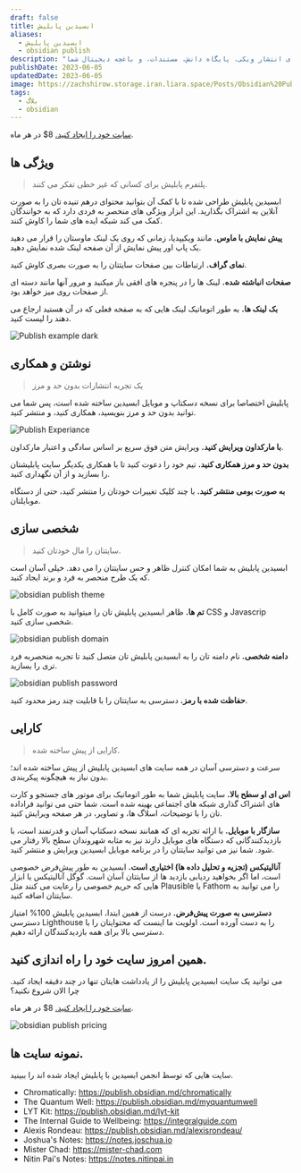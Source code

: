 ```yaml
---
draft: false
title: ابسیدین پابلیش
aliases:
  - ابسیدین پابلیش
  - obsidian publish
description: "برای دانش ات یک خانه در اینترنت بساز. آسان ترین راه برای انتشار ویکی، پایگاه دانش، مستندات، و باغچه دیجیتال شما. "
publishDate: 2023-06-05
updatedDate: 2023-06-05
image: https://zachshirow.storage.iran.liara.space/Posts/Obsidian%20Publish.jpg
tags:
  - بلاگ
  - obsidian
---
```



[سایت خود را ایجاد کنید.](https://obsidian.md/account#mode=signup)
8$ در هر ماه. 

## ویژگی ها 

> پلتفرم پابلیش برای کسانی که غیر خطی تفکر می کنند. 

ابسیدین پابلیش طراحی شده تا با کمک آن بتوانید محتوای درهم تنیده تان را به صورت آنلاین به اشتراک بگذارید. این ابزار ویژگی های منحصر به فردی دارد که به خوانندگان کمک می کند شبکه ایده های شما را کاوش کنند.  

**پیش نمایش با ماوس.** مانند ویکیپدیا، زمانی که روی یک لینک ماوستان را قرار می دهید یک پاپ اور پیش نمایش از آن صفحه لینک شده نمایش دهید. 

**نمای گراف.** ارتباطات بین صفحات سایتتان را به صورت بصری کاوش کنید. 

**صفحات انباشته شده.** لینک ها را در پنجره های افقی باز میکنید و مرور آنها مانند دسته ای از صفحات روی میز خواهد بود. 

**بک لینک ها.** به طور اتوماتیک لینک هایی که به صفحه فعلی که در آن هستید ارجاع می دهند را لیست کنید. 


![Publish example dark](https://zachshirow.storage.iran.liara.space/Posts/publish-example-dark-1.png)

## نوشتن و همکاری

> یک تجربه انتشارات بدون حد و مرز 

پابلیش اختصاصا برای نسخه دسکتاپ و موبایل ابسیدین ساخته شده است، پس شما می توانید بدون حد و مرز بنویسید، همکاری کنید، و منتشر کنید. 

![Publish Experiance](https://zachshirow.storage.iran.liara.space/Posts/publish-experience.png)


**با مارکداون ویرایش کنید.** ویرایش متن فوق سریع بر اساس سادگی و اعتبار مارکداون. 

**بدون حد و مرز همکاری کنید.** تیم خود را دعوت کنید تا با همکاری یکدیگر سایت پابلیشتان را بسازید و از آن نگهداری کنید. 

**به صورت بومی منتشر کنید.** با چند کلیک تغییرات خودتان را منتشر کنید، حتی از دستگاه موبایلتان. 

## شخصی سازی

> سایتتان را مال خودتان کنید. 

ابسیدین پابلیش به شما امکان کنترل ظاهر و حس سایتتان را می دهد. خیلی آسان است که یک طرح منحصر به فرد و برند ایجاد کنید. 

![obsidian publish theme](https://zachshirow.storage.iran.liara.space/Posts/Obsidian_publish_theme.png)

**تم ها.** ظاهر ابسیدین پابلیش تان را میتوانید به صورت کامل با CSS و Javascrip شخصی سازی کنید. 

![obsidian publish domain](https://zachshirow.storage.iran.liara.space/Posts/Obsidian_publish_domain.png)

**دامنه شخصی.** نام دامنه تان را به ابسیدین پابلیش تان متصل کنید تا تجربه منحصربه فرد تری را بسازید.  

![obsidian publish password](https://zachshirow.storage.iran.liara.space/Posts/Obsidian_publish_password.png)

**حفاظت شده با رمز.** دسترسی به سایتتان را با قابلیت چند رمز محدود کنید. 

## کارایی

> کارایی از پیش ساخته شده. 

سرعت و دسترسی آسان در همه سایت های ابسیدین پابلیش از پیش ساخته شده اند؛ بدون نیاز به هیچگونه پیکربندی. 

**اس ای او سطح بالا.** سایت پابلیش شما به طور اتوماتیک برای موتور های جستجو و کارت های اشتراک گذاری شبکه های اجتماعی بهینه شده است. شما حتی می توانید فراداده تان را با توضیحات، اسلاگ ها، و تصاویر، در هر صفحه ویرایش کنید. 

**سازگار با موبایل.** با ارائه تجربه ای که همانند نسخه دسکتاپ آسان و قدرتمند است، با بازدیدکنندگانی که دستگاه های موبایل دارند نیز به مثابه شهروندان سطح بالا رفتار می شود. شما نیز می توانید سایتتان را در برنامه موبایل ابسیدین ویرایش و منتشر کنید. 

**آنالیتیکس (تجزیه و تحلیل داده ها) اختیاری است.** ابسیدین به طور پیش‌فرض خصوصی است، اما اگر بخواهید ردیابی بازدید ها از سایتتان آسان است. گوگل آنالیتیکس یا ابزار هایی که حریم خصوصی را رعایت می کنند مثل Plausible یا Fathom را می توانید به سایتتان اضافه کنید. 

**دسترسی به صورت پیش‌فرض.** درست از همین ابتدا، ابسیدین پابلیش 100% امتیاز دسترسی Lighthouse را به دست آورده است. اولویت ما اینست که محتوایتان را با دسترسی بالا برای همه بازدیدکنندگان ارائه دهیم. 

## همین امروز سایت خود را راه اندازی کنید.

می توانید یک سایت ابسیدین پابلیش را از یادداشت هایتان تنها در چند دقیقه ایجاد کنید. چرا الان شروع نکنید؟ 

[سایت خود را ایجاد کنید.](https://obsidian.md/account#mode=signup)
8$ در هر ماه. 

![obsidian publish pricing](https://zachshirow.storage.iran.liara.space/Posts/obsidian-publish-pricing.png)


## نمونه سایت ها. 
سایت هایی که توسط انجمن ابسیدین با پابلیش ایجاد شده اند را ببینید.  

- Chromatically: https://publish.obsidian.md/chromatically
- The Quantum Well: https://publish.obsidian.md/myquantumwell
- LYT Kit: https://publish.obsidian.md/lyt-kit
- The Internal Guide to Wellbeing: https://integralguide.com
- Alexis Rondeau: https://publish.obsidian.md/alexisrondeau/
- Joshua's Notes: https://notes.joschua.io
- Mister Chad: https://mister-chad.com
- Nitin Pai's Notes: https://notes.nitinpai.in


